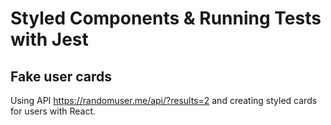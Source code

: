 # Styled Components & Running Tests with Jest 

## Fake user cards 

Using API https://randomuser.me/api/?results=2 and creating styled cards for users with React. 

